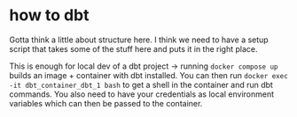 # how to dbt

Gotta think a little about structure here. I think we need to have a setup script that takes some of the stuff here and puts it in the right place.

This is enough for local dev of a dbt project -> running `docker compose up` builds an image + container with dbt installed. You can then run `docker exec -it dbt_container_dbt_1 bash` to get a shell in the container and run dbt commands. You also need to have your credentials as local environment variables which can then be passed to the container.